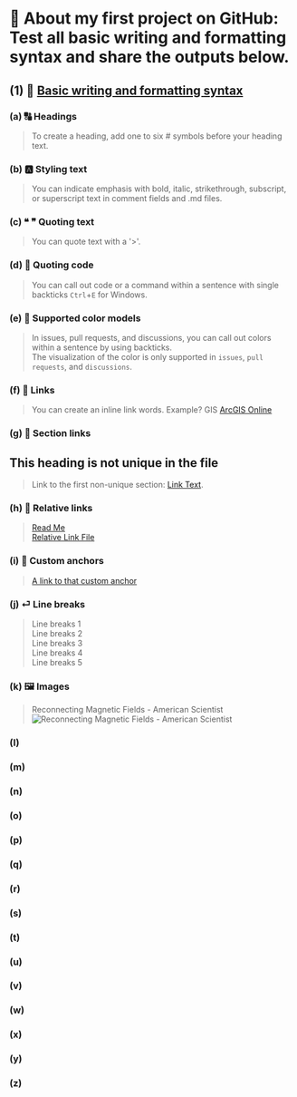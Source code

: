 # 🚀 **About my first project on GitHub: Test all basic writing and formatting syntax and share the outputs below.**

## (1) 🔗 [Basic writing and formatting syntax](https://docs.github.com/en/get-started/writing-on-github/getting-started-with-writing-and-formatting-on-github/basic-writing-and-formatting-syntax) 
### (a) 🔠 Headings
> To create a heading, add one to six # symbols before your heading text.

### (b) 🅰️ Styling text
> You can indicate emphasis with bold, italic, strikethrough, subscript, or superscript text in comment fields and .md files.

### (c) ❝ ❞ Quoting text
> You can quote text with a '>'.

### (d) 📄 Quoting code
> You can call out code or a command within a sentence with single backticks `Ctrl`+`E` for Windows.

### (e) 🎨 Supported color models
> In issues, pull requests, and discussions, you can call out colors within a sentence by using backticks.<br/>
> The visualization of the color is only supported in `issues`, `pull requests`, and `discussions`.

### (f) 🔗 Links
> You can create an inline link words. Example? GIS [ArcGIS Online](https://www.esri.com/en-us/arcgis/products/arcgis-online/overview)

### (g) 🔗 Section links
## This heading is not unique in the file
> Link to the first non-unique section: [Link Text](#this-heading-is-not-unique-in-the-file).

### (h) 🔗 Relative links
> [Read Me](README.md)<br/>
> [Relative Link File](Relative-links-File-s-name)

### (i) 🔗 Custom anchors
> <a name="Relative-links-File-s-name"></a>
> [A link to that custom anchor](#Relative-links-File-s-name)

### (j) ⏎ Line breaks
> Line breaks 1   
> Line breaks 2  
> Line breaks 3\
> Line breaks 4 <br/>
> Line breaks 5 

### (k) 🖼️ Images
> Reconnecting Magnetic Fields - American Scientist <br/>
> ![Reconnecting Magnetic Fields - American Scientist](https://www.americanscientist.org/sites/americanscientist.org/files/20097291254327418-2009-09BurchF3.jpg)

### (l)
### (m)
### (n)
### (o)
### (p)
### (q)
### (r)
### (s)
### (t)
### (u)
### (v)
### (w)
### (x)
### (y)
### (z)

